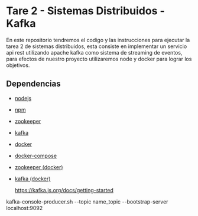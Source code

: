 # Tare 2 - Sistemas Distribuidos - Kafka

En este repositorio tendremos el codigo y las instrucciones para ejecutar la tarea 2 de sistemas distribuidos, esta consiste en implementar un servicio api rest utilizando apache kafka como sistema de streaming de eventos, para efectos de nuestro proyecto utilizaremos node y docker para lograr los objetivos.

## Dependencias

- [nodejs](https://nodejs.org/es/download/package-manager/)
- [npm](https://docs.npmjs.com/downloading-and-installing-node-js-and-npm)
- [zookeeper](https://zookeeper.apache.org/releases.html)
- [kafka](https://kafka.apache.org/downloads)
- [docker](https://docs.docker.com/engine/install/)
- [docker-compose](https://docs.docker.com/compose/install/)
- [zookeeper (docker)](https://hub.docker.com/r/bitnami/zookeeper)
- [kafka (docker)](https://hub.docker.com/r/bitnami/kafka)


    https://kafka.js.org/docs/getting-started





kafka-console-producer.sh --topic name_topic --bootstrap-server localhost:9092